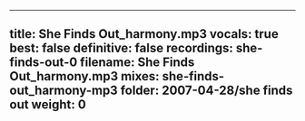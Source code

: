 
---
title: She Finds Out_harmony.mp3
vocals: true
best: false
definitive: false
recordings: she-finds-out-0
filename: She Finds Out_harmony.mp3
mixes: she-finds-out_harmony-mp3
folder: 2007-04-28/she finds out
weight: 0
---
